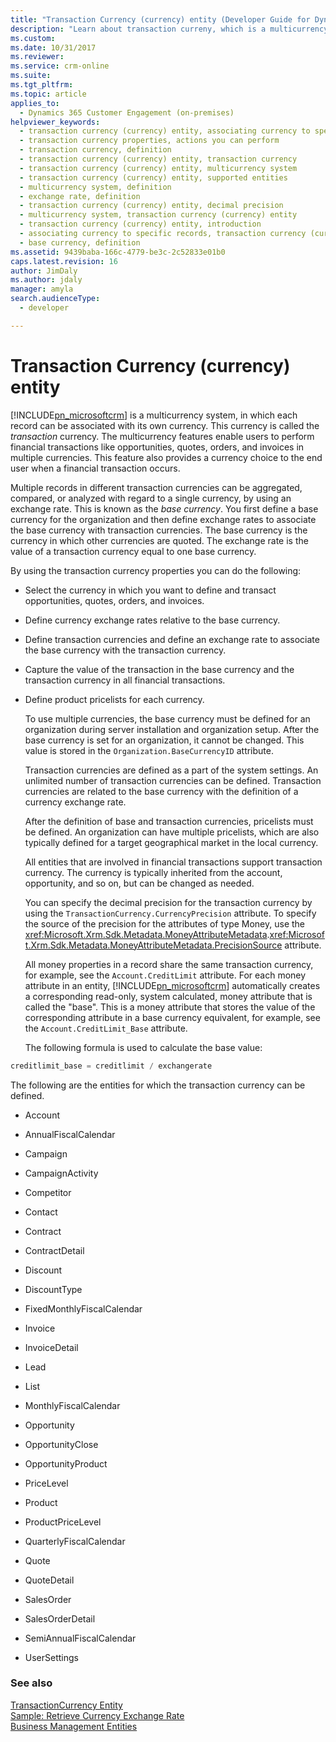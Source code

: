 ```yaml
---
title: "Transaction Currency (currency) entity (Developer Guide for Dynamics 365 Customer Engagement) | MicrosoftDocs"
description: "Learn about transaction curreny, which is a multicurrency feature enabling users to perform financial transactions in multiple currencies. Multiple records in different transaction currencies can be aggregated, compared, or analyzed with regard to a single currency using the base currency."
ms.custom: 
ms.date: 10/31/2017
ms.reviewer: 
ms.service: crm-online
ms.suite: 
ms.tgt_pltfrm: 
ms.topic: article
applies_to: 
  - Dynamics 365 Customer Engagement (on-premises)
helpviewer_keywords: 
  - transaction currency (currency) entity, associating currency to specific records
  - transaction currency properties, actions you can perform
  - transaction currency, definition
  - transaction currency (currency) entity, transaction currency
  - transaction currency (currency) entity, multicurrency system
  - transaction currency (currency) entity, supported entities
  - multicurrency system, definition
  - exchange rate, definition
  - transaction currency (currency) entity, decimal precision
  - multicurrency system, transaction currency (currency) entity
  - transaction currency (currency) entity, introduction
  - associating currency to specific records, transaction currency (currency) entity
  - base currency, definition
ms.assetid: 9439baba-166c-4779-be3c-2c52833e01b0
caps.latest.revision: 16
author: JimDaly
ms.author: jdaly
manager: amyla
search.audienceType: 
  - developer

---
```

# Transaction Currency (currency) entity

[!INCLUDE[pn_microsoftcrm](../includes/pn-microsoftcrm.md)] is a multicurrency system, in which each record can be associated with its own currency. This currency is called the *transaction* currency. The multicurrency features enable users to perform financial transactions like opportunities, quotes, orders, and invoices in multiple currencies. This feature also provides a currency choice to the end user when a financial transaction occurs.  
  
 Multiple records in different transaction currencies can be aggregated, compared, or analyzed with regard to a single currency, by using an exchange rate. This is known as the *base currency*. You first define a base currency for the organization and then define exchange rates to associate the base currency with transaction currencies. The base currency is the currency in which other currencies are quoted. The exchange rate is the value of a transaction currency equal to one base currency.  
  
 By using the transaction currency properties you can do the following:  
  
- Select the currency in which you want to define and transact opportunities, quotes, orders, and invoices.  
  
- Define currency exchange rates relative to the base currency.  
  
- Define transaction currencies and define an exchange rate to associate the base currency with the transaction currency.  
  
- Capture the value of the transaction in the base currency and the transaction currency in all financial transactions.  
  
- Define product pricelists for each currency.  
  
  To use multiple currencies, the base currency must be defined for an organization during server installation and organization setup. After the base currency is set for an organization, it cannot be changed. This value is stored in the `Organization.BaseCurrencyID` attribute.  
  
  Transaction currencies are defined as a part of the system settings. An unlimited number of transaction currencies can be defined. Transaction currencies are related to the base currency with the definition of a currency exchange rate.  
  
  After the definition of base and transaction currencies, pricelists must be defined. An organization can have multiple pricelists, which are also typically defined for a target geographical market in the local currency.  
  
  All entities that are involved in financial transactions support transaction currency. The currency is typically inherited from the account, opportunity, and so on, but can be changed as needed.  
  
  You can specify the decimal precision for the transaction currency by using the `TransactionCurrency.CurrencyPrecision` attribute. To specify the source of the precision for the attributes of type Money, use the <xref:Microsoft.Xrm.Sdk.Metadata.MoneyAttributeMetadata>.<xref:Microsoft.Xrm.Sdk.Metadata.MoneyAttributeMetadata.PrecisionSource> attribute.  
  
  All money properties in a record share the same transaction currency, for example, see the `Account.CreditLimit` attribute. For each money attribute in an entity, [!INCLUDE[pn_microsoftcrm](../includes/pn-microsoftcrm.md)] automatically creates a corresponding read-only, system calculated, money attribute that is called the "base". This is a money attribute that stores the value of the corresponding attribute in a base currency equivalent, for example, see the `Account.CreditLimit_Base` attribute.  
  
  The following formula is used to calculate the base value:  
  
```csharp  
creditlimit_base = creditlimit / exchangerate  
```  
  
 The following are the entities for which the transaction currency can be defined.  
  
-   Account  
  
-   AnnualFiscalCalendar  
  
-   Campaign  
  
-   CampaignActivity  
  
-   Competitor  
  
-   Contact  
  
-   Contract  
  
-   ContractDetail  
  
-   Discount  
  
-   DiscountType  
  
-   FixedMonthlyFiscalCalendar  
  
-   Invoice  
  
-   InvoiceDetail  
  
-   Lead  
  
-   List  
  
-   MonthlyFiscalCalendar  
  
-   Opportunity  
  
-   OpportunityClose  
  
-   OpportunityProduct  
  
-   PriceLevel  
  
-   Product  
  
-   ProductPriceLevel  
  
-   QuarterlyFiscalCalendar  
  
-   Quote  
  
-   QuoteDetail  
  
-   SalesOrder  
  
-   SalesOrderDetail  
  
-   SemiAnnualFiscalCalendar  
  
-   UserSettings  
  
### See also  
 [TransactionCurrency Entity](entities/transactioncurrency.md)   
 [Sample: Retrieve Currency Exchange Rate](sample-retrieve-currency-exchange-rate.md)   
 [Business Management Entities](business-management-entities.md)
